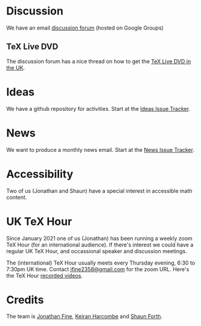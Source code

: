 # Discussion

We have an email [discussion forum](https://groups.google.com/g/uk-tex-users) (hosted on Google Groups)

## TeX Live DVD

The discussion forum has a nice thread on how to get the [TeX Live DVD in the UK](https://groups.google.com/g/uk-tex-users/c/7STWkYaheyo).

# Ideas

We have a github repository for activities. Start at the [Ideas Issue Tracker](https://github.com/uk-tex-users/ideas/issues).

# News

We want to produce a monthly news email. Start at the  [News Issue Tracker](https://github.com/uk-tex-users/news/issues).

# Accessibility

Two of us (Jonathan and Shaun) have a special interest in accessible math content.

# UK TeX Hour

Since January 2021 one of us (Jonathan) has been running a weekly zoom TeX Hour (for an international audience).
If there's interest we could have a regular UK TeX Hour, and occassional speaker and discussion meetings.

The (international) TeX Hour usually meets every Thursday evening, 6:30 to 7:30pm UK time.
Contact jfine2358@gmail.com for the zoom URL. Here's the TeX Hour [recorded videos](https://www.youtube.com/channel/UCmCKEgzdM6fTYtfivRdzajw/playlists).

# Credits

The team is [Jonathan Fine](https://jfine2358.github.io/), [Keiran Harcombe](https://twitter.com/kjharcombe) and [Shaun Forth](https://www.cranfield.ac.uk/people/dr-shaun-forth-806215).
